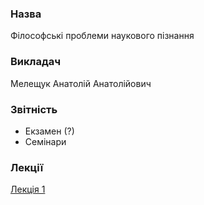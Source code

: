 ### Назва
Філософські проблеми наукового пізнання

### Викладач
Мелещук Анатолій Анатолійович

### Звітність
 - Екзамен (?)
 - Семінари
 

### Лекції

[Лекція 1](./lecture1.md)